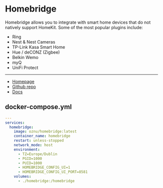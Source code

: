 # Homebridge

Homebridge allows you to integrate with smart home devices that do not natively support HomeKit.
Some of the most popular plugins include:

- Ring
- Nest & Nest Cameras
- TP-Link Kasa Smart Home
- Hue / deCONZ (Zigbee)
- Belkin Wemo
- myQ
- UniFi Protect

---

- [Homepage](https://homebridge.io/)
- [Github repo](https://github.com/homebridge/homebridge)
- [Docs](https://github.com/homebridge/homebridge/wiki)


## docker-compose.yml
```yml
---
services:
  homebridge:
    image: oznu/homebridge:latest
    container_name: homebridge
    restart: unless-stopped
    network_mode: host
    environment:
      - TZ=Europe/Dublin
      - PGID=1000
      - PUID=1000
      - HOMEBRIDGE_CONFIG_UI=1
      - HOMEBRIDGE_CONFIG_UI_PORT=8581
    volumes:
      - ./homebridge:/homebridge
```
